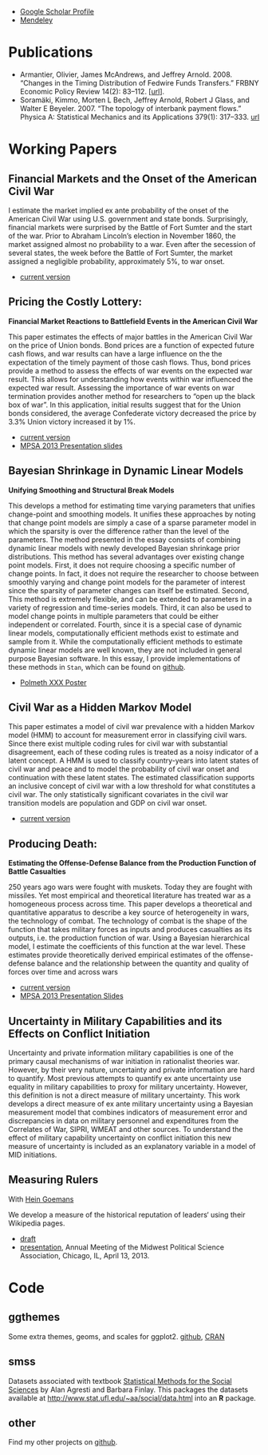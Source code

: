 <!-- 
.. title: Research
.. slug: research
.. date: 2013/11/06 11:39:00
.. tags: research
.. link: 
.. description: Abstracts and links to research projects
-->

- [Google Scholar Profile](http://scholar.google.com/citations?user=N2NJ_WoAAAAJ)
- [Mendeley](http://www.mendeley.com/profiles/jeffrey-arnold/)

# Publications

- Armantier, Olivier, James McAndrews, and Jeffrey Arnold. 2008. “Changes in the Timing Distribution of Fedwire Funds Transfers.” FRBNY Economic Policy Review 14(2): 83–112. [[url](http://www.newyorkfed.org/research/epr/08v14n2/0809arma.html)].
- Soramäki, Kimmo, Morten L Bech, Jeffrey Arnold, Robert J Glass, and Walter E Beyeler. 2007. “The topology of interbank payment flows.” Physica A: Statistical Mechanics and its Applications 379(1): 317–333. [url](http://dx.doi.org/10.1016/j.physa.2006.11.093)

# Working Papers

## Financial Markets and the Onset of the American Civil War

I estimate the market implied ex ante probability of the onset of the American Civil War using U.S.
government and state bonds. Surprisingly, financial markets were surprised by the Battle of Fort Sumter
and the start of the war. Prior to Abraham Lincoln’s election in November 1860, the market assigned
almost no probability to a war. Even after the secession of several states, the week before the Battle of
Fort Sumter, the market assigned a negligible probability, approximately 5%, to war onset.

- [current version](https://s3.amazonaws.com/docs.jrnold.me/Financial_Markets_and_Onset_of_the_American_Civil_War_2015-10-04.pdf)

## Pricing the Costly Lottery:

**Financial Market Reactions to Battlefield Events in the American Civil War**

This paper estimates the effects of major battles in the American
Civil War on the price of Union bonds.  Bond prices are a function of
expected future cash flows, and war results can have a large influence
on the the expectation of the timely payment of those cash flows.
Thus, bond prices provide a method to assess the effects of war events
on the expected war result.  This allows for understanding how events
within war influenced the expected war result.  Assessing the
importance of war events on war termination provides another method
for researchers to &ldquo;open up the black box of war&rdquo;.  In this
application, initial results suggest that for the Union bonds
considered, the average Confederate victory decreased the price by
3.3% Union victory increased it by 1%.

- [current version](https://s3.amazonaws.com/docs.jrnold.me/Pricing_the_Costly_Lottery_v_1_4.pdf)
- [MPSA 2013 Presentation slides](https://s3.amazonaws.com/docs.jrnold.me/Jrnold_Pricing_Costly_Lottery_20130412.pdf)

## Bayesian Shrinkage in Dynamic Linear Models

**Unifying Smoothing and Structural Break Models**

This develops a method for estimating time varying parameters that unifies change-point and smoothing models.
It unifies these approaches by noting that change point models are simply a case of a sparse parameter model in which the sparsity is over the difference rather than the level of the parameters.
The method presented in the essay consists of combining dynamic linear models with newly developed Bayesian shrinkage prior distributions.
This method has several advantages over existing change point models.
First,  it does not require choosing a specific number of change points. 
In fact, it does not require the researcher to choose between smoothly varying and change point models for the parameter of interest since the sparsity of parameter changes can itself be estimated.
Second, This method is extremely flexible, and can be extended to parameters in a variety of regression and time-series models.
Third, it can also be used to model change points in multiple parameters that could be either independent or correlated.
Fourth, since it is a special case of dynamic linear models, computationally efficient methods exist to estimate and sample from it.
While the computationally efficient methods to estimate dynamic linear models are well known, they are not included in general purpose Bayesian software.
In this essay, I provide implementations of these methods in `Stan`, which can be found on [github](https://github.com/jrnold/stan_headers).

- [Polmeth XXX Poster](https://s3.amazonaws.com/docs.jrnold.me/Arnold_PolmethXXX_Poster.pdf)


## 	Civil War as a Hidden Markov Model

This paper estimates a model of civil war prevalence with a hidden
Markov model (HMM) to account for measurement error in classifying
civil wars. Since there exist multiple coding rules for civil war with
substantial disagreement, each of these coding rules is treated as a
noisy indicator of a latent concept. A HMM is used to classify
country-years into latent states of civil war and peace and to model
the probability of civil war onset and continuation with these latent
states. The estimated classification supports an inclusive concept of
civil war with a low threshold for what constitutes a civil war. The
only statistically significant covariates in the civil war transition
models are population and GDP on civil war onset.

- [current version](https://s3.amazonaws.com/docs.jrnold.me/cwhmm_2011-06-02.pdf)

## Producing Death:

**Estimating the Offense-Defense Balance from the Production Function of Battle Casualties**

250 years ago wars were fought with muskets. Today they are fought
with missiles. Yet most empirical and theoretical literature has
treated war as a homogeneous process across time. This paper develops
a theoretical and quantitative apparatus to describe a key source of
heterogeneity in wars, the technology of combat. The technology of
combat is the shape of the function that takes military forces as
inputs and produces casualties as its outputs, i.e. the production
function of war. Using a Bayesian hierarchical model, I estimate the
coefficients of this function at the war level. These estimates
provide theoretically derived empirical estimates of the
offense-defense balance and the relationship between the quantity and
quality of forces over time and across wars

- [current version](https://s3.amazonaws.com/docs.jrnold.me/producing_death_2012-04-09.pdf)
- [MPSA 2013 Presentation Slides](https://s3.amazonaws.com/docs.jrnold.me/Jrnold_Producing_Death_20130412.pdf)

## Uncertainty in Military Capabilities and its Effects on Conflict Initiation

Uncertainty and private information military capabilities is one of
the primary causal mechanisms of war initiation in rationalist
theories war. However, by their very nature, uncertainty and private
information are hard to quantify. Most previous attempts to quantify
ex ante uncertainty use equality in military capabilities to proxy for
military uncertainty. However, this definition is not a direct measure
of military uncertainty. This work develops a direct measure of ex
ante military uncertainty using a Bayesian measurement model that
combines indicators of measurement error and discrepancies in data on
military personnel and expenditures from the Correlates of War, SIPRI,
WMEAT and other sources. To understand the effect of military
capability uncertainty on conflict initiation this new measure of
uncertainty is included as an explanatory variable in a model of MID
initiations.


## Measuring Rulers

With [Hein Goemans](http://www.rochester.edu/college/faculty/hgoemans/)

We develop a measure of the historical reputation of leaders&lsquo; using
their Wikipedia pages. 

- [draft](https://s3.amazonaws.com/docs.jrnold.me/Arnold_Goemans_Leaders_Fame.pdf)
- [presentation](https://s3.amazonaws.com/docs.jrnold.me/Arnold_Goemans_MPSA_presentation_2012-04-13.pdf), Annual Meeting of the Midwest Political Science Association,
  Chicago, IL, April 13, 2013.


# Code

## ggthemes

Some extra themes, geoms, and scales for ggplot2.
[github](https://github.com/jrnold/ggthemes),
[CRAN](http://cran.r-project.org/web/packages/ggthemes/index.html)

## smss

Datasets associated with textbook [Statistical Methods for the Social Sciences](http://www.amazon.com/Statistical-Methods-Social-Sciences-4th/dp/0130272957) by Alan Agresti and Barbara Finlay.
This packages the datasets available at <http://www.stat.ufl.edu/~aa/social/data.html> into an **R** package.

## other

Find my other projects on [github](https://github.com/jrnold/).
